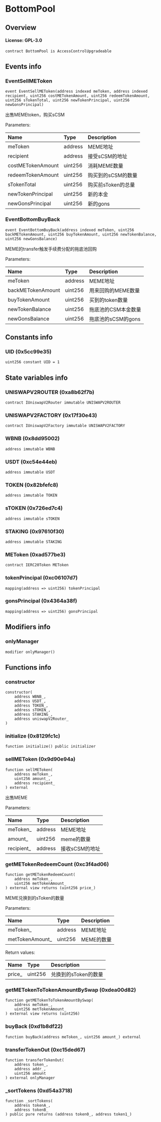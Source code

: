 # BottomPool

## Overview

#### License: GPL-3.0

```solidity
contract BottomPool is AccessControlUpgradeable
```


## Events info

### EventSellMEToken

```solidity
event EventSellMEToken(address indexed meToken, address indexed recipient, uint256 costMETokenAmount, uint256 redeemTokenAmount, uint256 sTokenTotal, uint256 newTokenPrincipal, uint256 newGonsPrincipal)
```

出售MEMEtoken，购买sCSM


Parameters:

| Name              | Type    | Description   |
| :---------------- | :------ | :------------ |
| meToken           | address | MEME地址        |
| recipient         | address | 接受sCSM的地址     |
| costMETokenAmount | uint256 | 消耗MEME数量      |
| redeemTokenAmount | uint256 | 购买到的sCSM的数量   |
| sTokenTotal       | uint256 | 购买前sToken的总量  |
| newTokenPrincipal | uint256 | 新的本金          |
| newGonsPrincipal  | uint256 | 新的gons        |

### EventBottomBuyBack

```solidity
event EventBottomBuyBack(address indexed meToken, uint256 backMETokenAmount, uint256 buyTokenAmount, uint256 newTokenBalance, uint256 newGonsBalance)
```

MEME的transfer触发手续费分配的拖底池回购


Parameters:

| Name              | Type    | Description   |
| :---------------- | :------ | :------------ |
| meToken           | address | MEME地址        |
| backMETokenAmount | uint256 | 用来回购的MEME数量   |
| buyTokenAmount    | uint256 | 买到的token数量    |
| newTokenBalance   | uint256 | 拖底池的CSM本金数量   |
| newGonsBalance    | uint256 | 拖底池的sCSM的gons |

## Constants info

### UID (0x5cc99e35)

```solidity
uint256 constant UID = 1
```


## State variables info

### UNISWAPV2ROUTER (0xa8b62f7b)

```solidity
contract IUniswapV2Router immutable UNISWAPV2ROUTER
```


### UNISWAPV2FACTORY (0x17f30e43)

```solidity
contract IUniswapV2Factory immutable UNISWAPV2FACTORY
```


### WBNB (0x8dd95002)

```solidity
address immutable WBNB
```


### USDT (0xc54e44eb)

```solidity
address immutable USDT
```


### TOKEN (0x82bfefc8)

```solidity
address immutable TOKEN
```


### sTOKEN (0x726ed7c4)

```solidity
address immutable sTOKEN
```


### STAKING (0x97610f30)

```solidity
address immutable STAKING
```


### METoken (0xad577be3)

```solidity
contract IERC20Token METoken
```


### tokenPrincipal (0xc06107d7)

```solidity
mapping(address => uint256) tokenPrincipal
```


### gonsPrincipal (0x4364a38f)

```solidity
mapping(address => uint256) gonsPrincipal
```


## Modifiers info

### onlyManager

```solidity
modifier onlyManager()
```


## Functions info

### constructor

```solidity
constructor(
    address WBNB_,
    address USDT_,
    address TOKEN_,
    address sTOKEN_,
    address STAKING_,
    address uniswapV2Router_
)
```


### initialize (0x8129fc1c)

```solidity
function initialize() public initializer
```


### sellMEToken (0x9d90e94a)

```solidity
function sellMEToken(
    address meToken_,
    uint256 amount_,
    address recipient_
) external
```

出售MEME


Parameters:

| Name       | Type    | Description |
| :--------- | :------ | :---------- |
| meToken_   | address | MEME地址      |
| amount_    | uint256 | meme的数量     |
| recipient_ | address | 接收sCSM的地址   |

### getMETokenRedeemCount (0xc3f4ad06)

```solidity
function getMETokenRedeemCount(
    address meToken_,
    uint256 metTokenAmount_
) external view returns (uint256 price_)
```

MEME兑换到的sToken的数量


Parameters:

| Name            | Type    | Description |
| :-------------- | :------ | :---------- |
| meToken_        | address | MEME地址      |
| metTokenAmount_ | uint256 | MEME的数量     |


Return values:

| Name   | Type    | Description   |
| :----- | :------ | :------------ |
| price_ | uint256 | 兑换到的sToken的数量 |

### getMETokenToTokenAmountBySwap (0xdea00d82)

```solidity
function getMETokenToTokenAmountBySwap(
    address meToken_,
    uint256 metTokenAmount_
) external view returns (uint256)
```


### buyBack (0xd1b8df22)

```solidity
function buyBack(address meToken_, uint256 amount_) external
```


### transferTokenOut (0xc15ded67)

```solidity
function transferTokenOut(
    address token_,
    address addr_,
    uint256 amount
) external onlyManager
```


### _sortTokens (0xd54a3718)

```solidity
function _sortTokens(
    address tokenA_,
    address tokenB_
) public pure returns (address token0_, address token1_)
```

